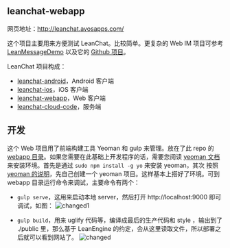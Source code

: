 ## leanchat-webapp

网页地址：http://leanchat.avosapps.com/

这个项目主要用来方便测试 LeanChat。比较简单。更复杂的 Web IM 项目可参考 [LeanMessageDemo](http://leancloud.github.io/leanmessage-demo/) 以及它的 [Github 项目](https://github.com/leancloud/leanmessage-demo)。

LeanChat 项目构成：

* [leanchat-android](https://github.com/leancloud/leanchat-android)，Android 客户端
* [leanchat-ios](https://github.com/leancloud/leanchat-ios)，iOS 客户端
* [leanchat-webapp](https://github.com/leancloud/leanchat-webapp)，Web 客户端
* [leanchat-cloud-code](https://github.com/leancloud/leanchat-cloudcode)，服务端

## 开发

这个 Web 项目用了前端构建工具 Yeoman 和 gulp 来管理。放在了此 repo 的 [webapp 目录](https://github.com/leancloud/leanchat-cloudcode/tree/master/webapp)。如果您需要在此基础上开发程序的话，需要您阅读 [yeoman 文档](http://yeoman.io/)来安装环境。首先是通过 `sudo npm install -g yo` 来安装 yeoman，其次 按照 [yeoman 的说明](http://yeoman.io/learning/index.html)，先自己创建一个 yeoman 项目。这样基本上搭好了环境。可到 webapp 目录运行命令来调试，主要命令有两个：

* `gulp serve`，这用来启动本地 server，然后打开 http://localhost:9000 即可调试，如图：
![changed1](https://cloud.githubusercontent.com/assets/5022872/8589118/29ffcf0a-2645-11e5-9ef6-a06513f7d860.png)

* `gulp build`，用来 uglify 代码等，编译成最后的生产代码和 style ，输出到了 ./public 里，那么基于 LeanEngine 的约定，会从这里读取文件，所以部署之后就可以看到网站了。
![changed](https://cloud.githubusercontent.com/assets/5022872/8589168/b9345362-2645-11e5-8bd4-5bb78753c07e.png)

